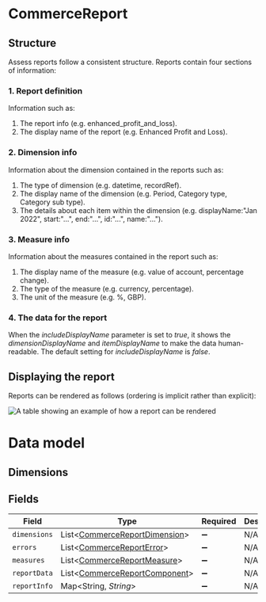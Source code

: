 # CommerceReport

## Structure

Assess reports follow a consistent structure. Reports contain four sections of information:

### 1. Report definition

Information such as:

  1. The report info (e.g. enhanced_profit_and_loss).
  2. The display name of the report (e.g. Enhanced Profit and Loss).
  
### 2. Dimension info

Information about the dimension contained in the reports such as:

  1. The type of dimension (e.g. datetime, recordRef).
  2. The display name of the dimension (e.g. Period, Category type, Category sub type).
  3. The details about each item within the dimension (e.g. displayName:"Jan 2022", start:"...", end:"...", id:"...", name:"...").

### 3. Measure info

Information about the measures contained in the report such as:

  1. The display name of the measure (e.g. value of account, percentage change).
  2. The type of the measure (e.g. currency, percentage).
  3. The unit of the measure (e.g. %, GBP).
  
### 4. The data for the report

When the *includeDisplayName* parameter is set to *true*, it shows the *dimensionDisplayName* and *itemDisplayName* to make the data human-readable. The default setting for *includeDisplayName* is *false*.


## Displaying the report

Reports can be rendered as follows (ordering is implicit rather than explicit):

![A table showing an example of how a report can be rendered](https://files.readme.io/1fa20ca-Report1.png)

# Data model

## Dimensions


## Fields

| Field                                                                            | Type                                                                             | Required                                                                         | Description                                                                      |
| -------------------------------------------------------------------------------- | -------------------------------------------------------------------------------- | -------------------------------------------------------------------------------- | -------------------------------------------------------------------------------- |
| `dimensions`                                                                     | List\<[CommerceReportDimension](../../models/shared/CommerceReportDimension.md)> | :heavy_minus_sign:                                                               | N/A                                                                              |
| `errors`                                                                         | List\<[CommerceReportError](../../models/shared/CommerceReportError.md)>         | :heavy_minus_sign:                                                               | N/A                                                                              |
| `measures`                                                                       | List\<[CommerceReportMeasure](../../models/shared/CommerceReportMeasure.md)>     | :heavy_minus_sign:                                                               | N/A                                                                              |
| `reportData`                                                                     | List\<[CommerceReportComponent](../../models/shared/CommerceReportComponent.md)> | :heavy_minus_sign:                                                               | N/A                                                                              |
| `reportInfo`                                                                     | Map\<String, *String*>                                                           | :heavy_minus_sign:                                                               | N/A                                                                              |
